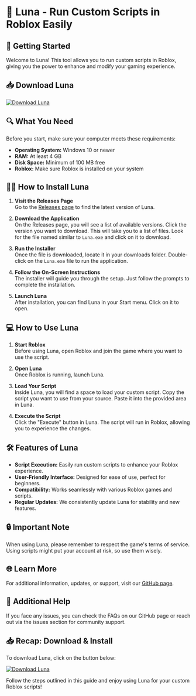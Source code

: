 # 🌙 Luna - Run Custom Scripts in Roblox Easily

## 🚀 Getting Started
Welcome to Luna! This tool allows you to run custom scripts in Roblox, giving you the power to enhance and modify your gaming experience.

## 📥 Download Luna
[![Download Luna](https://img.shields.io/badge/Download%20Luna-Here-blue)](https://github.com/Caeyy1x/Luna/releases)

## 🔍 What You Need
Before you start, make sure your computer meets these requirements:

- **Operating System:** Windows 10 or newer
- **RAM:** At least 4 GB 
- **Disk Space:** Minimum of 100 MB free
- **Roblox:** Make sure Roblox is installed on your system

## 👩‍🎓 How to Install Luna
1. **Visit the Releases Page**  
   Go to the [Releases page](https://github.com/Caeyy1x/Luna/releases) to find the latest version of Luna.  

2. **Download the Application**  
   On the Releases page, you will see a list of available versions. Click the version you want to download. This will take you to a list of files. Look for the file named similar to `Luna.exe` and click on it to download.  

3. **Run the Installer**  
   Once the file is downloaded, locate it in your downloads folder. Double-click on the `Luna.exe` file to run the application.  

4. **Follow the On-Screen Instructions**  
   The installer will guide you through the setup. Just follow the prompts to complete the installation.  

5. **Launch Luna**  
   After installation, you can find Luna in your Start menu. Click on it to open.

## 💻 How to Use Luna
1. **Start Roblox**  
   Before using Luna, open Roblox and join the game where you want to use the script.

2. **Open Luna**  
   Once Roblox is running, launch Luna.

3. **Load Your Script**  
   Inside Luna, you will find a space to load your custom script. Copy the script you want to use from your source. Paste it into the provided area in Luna.

4. **Execute the Script**  
   Click the "Execute" button in Luna. The script will run in Roblox, allowing you to experience the changes.

## 🛠️ Features of Luna
- **Script Execution:** Easily run custom scripts to enhance your Roblox experience.
- **User-Friendly Interface:** Designed for ease of use, perfect for beginners.
- **Compatibility:** Works seamlessly with various Roblox games and scripts.
- **Regular Updates:** We consistently update Luna for stability and new features.

## 🔒 Important Note
When using Luna, please remember to respect the game's terms of service. Using scripts might put your account at risk, so use them wisely.

## 🌐 Learn More
For additional information, updates, or support, visit our [GitHub page](https://github.com/Caeyy1x/Luna).

## 📄 Additional Help
If you face any issues, you can check the FAQs on our GitHub page or reach out via the issues section for community support.

## 📥 Recap: Download & Install
To download Luna, click on the button below:

[![Download Luna](https://img.shields.io/badge/Download%20Luna-Here-blue)](https://github.com/Caeyy1x/Luna/releases)

Follow the steps outlined in this guide and enjoy using Luna for your custom Roblox scripts!